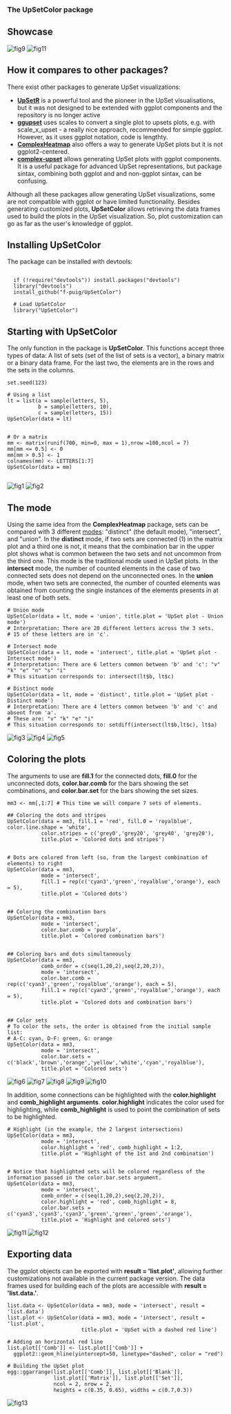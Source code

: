 ### The UpSetColor package

## Showcase
![fig9](figs/fig9.png "fig9")
![fig11](figs/fig11.png "fig11")

## How it compares to other packages?

There exist other packages to generate UpSet visualizations:
* **[UpSetR](https://github.com/cran/UpSetR/blob/master/R/upset.R)** is a powerful tool and the pioneer in the UpSet visualisations, but it was not designed to be extended with ggplot components and the repository is no longer active
* **[ggupset](https://github.com/const-ae/ggupset)** uses scales to convert a single plot to upsets plots, e.g. with scale_x_upset - a really nice approach, recommended for simple ggplot. However, as it uses ggplot notation, code is lengthty.
* **[ComplexHeatmap](https://jokergoo.github.io/ComplexHeatmap-reference/book/upset-plot.html)** also offers a way to generate UpSet plots but it is not ggplot2-centered.
* **[complex-upset](https://github.com/krassowski/complex-upset)** allows generating UpSet plots with ggplot components. It is a useful package for advanced UpSet representations, but package sintax, combining both ggplot and and non-ggplot sintax, can be confusing.

Although all these packages allow generating UpSet visualizations, some are not compatible with ggplot or have limited functionality. Besides generating customized plots, **UpSetColor** allows retrieving the data frames used to build the plots in the UpSet visualization. So, plot customization can go as far as the user's knowledge of ggplot.

## Installing UpSetColor

The package can be installed with devtools:

```{r install}

  if (!require("devtools")) install.packages("devtools")
  library("devtools")
  install_github("f-puig/UpSetColor")
  
  # Load UpSetColor
  library("UpSetColor")

```

## Starting with UpSetColor

The only function in the package is **UpSetColor**. This functions accept three types of data:
A list of sets (set of the list of sets is a vector), a binary matrix or a binary data frame. For the last two, the elements are in the rows and the sets in the columns.

```{r data}
set.seed(123)

# Using a list
lt = list(a = sample(letters, 5),
          b = sample(letters, 10),
          c = sample(letters, 15))
UpSetColor(data = lt)


# Or a matrix
mm <- matrix(runif(700, min=0, max = 1),nrow =100,ncol = 7)
mm[mm <= 0.5] <- 0
mm[mm > 0.5] <- 1
colnames(mm) <- LETTERS[1:7]
UpSetColor(data = mm)


```
![fig1](figs/fig1.png "fig1")
![fig2](figs/fig2.png "fig2")

## The mode

Using the same idea from the **ComplexHeatmap** package, sets can be compared with 3 different [modes](https://jokergoo.github.io/ComplexHeatmap-reference/book/upset-plot.html#upset-mode): "distinct" (the default mode), "intersect", and "union".
In the __distinct__ mode, if two sets are connected (1) in the matrix plot and a third one is not, it means that the combination bar in the upper plot shows what is common between the two sets and not uncommon from the third one. This mode is the traditional mode used in UpSet plots.
In the __intersect__ mode, the number of counted elements in the case of two connected sets does not depend on the unconnected ones.
In the __union__ mode, when two sets are connected, the number of counted elements was obtained from counting the single instances of the elements presents in at least one of both sets.

```{r mode}
# Union mode
UpSetColor(data = lt, mode = 'union', title.plot = 'UpSet plot - Union mode')
# Interpretation: There are 20 different letters across the 3 sets.
# 15 of these letters are in 'c'. 

# Intersect mode
UpSetColor(data = lt, mode = 'intersect', title.plot = 'UpSet plot - Intersect mode')
# Interpretation: There are 6 letters common between 'b' and 'c': "v" "k" "e" "n" "s" "i"
# This situation corresponds to: intersect(lt$b, lt$c)

# Distinct mode
UpSetColor(data = lt, mode = 'distinct', title.plot = 'UpSet plot - Distinct mode')
# Interpretation: There are 4 letters common between 'b' and 'c' and  absent from 'a'.
# These are: "v" "k" "e" "i"
# This situation corresponds to: setdiff(intersect(lt$b,lt$c), lt$a)
```
![fig3](figs/fig3.png "fig3")
![fig4](figs/fig4.png "fig4")
![fig5](figs/fig5.png "fig5")

## Coloring the plots

The arguments to use are **fill.1** for the connected dots, **fill.0** for the unconnected dots, **color.bar.comb** for the bars showing the set combinations, and **color.bar.set** for the bars showing the set sizes.

```{r color}
mm3 <- mm[,1:7] # This time we will compare 7 sets of elements.

## Coloring the dots and stripes
UpSetColor(data = mm3, fill.1 = 'red', fill.0 = 'royalblue', color.line.shape = 'white',
           color.stripes = c('grey0','grey20', 'grey40', 'grey20'),
           title.plot = 'Colored dots and stripes')


# Dots are colored from left (so, from the largest combination of elements) to right
UpSetColor(data = mm3,
           mode = 'intersect',
           fill.1 = rep(c('cyan3','green','royalblue','orange'), each = 5),
           title.plot = 'Colored dots')


## Coloring the combination bars
UpSetColor(data = mm3,
           mode = 'intersect',
           color.bar.comb = 'purple',
           title.plot = 'Colored combination bars')


## Coloring bars and dots simultaneously
UpSetColor(data = mm3,
           comb_order = c(seq(1,20,2),seq(2,20,2)),
           mode = 'intersect',
           color.bar.comb = rep(c('cyan3','green','royalblue','orange'), each = 5),
           fill.1 = rep(c('cyan3','green','royalblue','orange'), each = 5),
           title.plot = 'Colored dots and combination bars')


## Color sets
# To color the sets, the order is obtained from the initial sample list:
# A-C: cyan, D-F: green, G: orange
UpSetColor(data = mm3,
           mode = 'intersect',
           color.bar.sets = c('black','brown','orange','yellow','white','cyan','royalblue'),
           title.plot = 'Colored sets')

```
![fig6](figs/fig6.png "fig6")
![fig7](figs/fig7.png "fig7")
![fig8](figs/fig8.png "fig8")
![fig9](figs/fig9.png "fig9")
![fig10](figs/fig10.png "fig10")

In addition, some connections can be highlighted with the **color.highlight** and **comb_highlight arguments**. **color.highlight** indicates the color used for highlighting, while **comb_highlight** is used to point the combination of sets to be highlighted.

```{r highlight}
# Highlight (in the example, the 2 largest intersections)
UpSetColor(data = mm3,
           mode = 'intersect',
           color.highlight = 'red', comb_highlight = 1:2,
           title.plot = 'Highlight of the 1st and 2nd combination')


# Notice that highlighted sets will be colored regardless of the information passed in the color.bar.sets argument.
UpSetColor(data = mm3,
           mode = 'intersect',
           comb_order = c(seq(1,20,2),seq(2,20,2)),
           color.highlight = 'red', comb_highlight = 8,
           color.bar.sets = c('cyan3','cyan3','cyan3','green','green','green','orange'),
           title.plot = 'Highlight and colored sets')

```
![fig11](figs/fig11.png "fig11")
![fig12](figs/fig12.png "fig12")

## Exporting data

The ggplot objects can be exported with **result = 'list.plot'**, allowing further customizations not available in the current package version.
The data frames used for building each of the plots are accessible with **result = 'list.data.'**. 
```{r output_list}
list.data <- UpSetColor(data = mm3, mode = 'intersect', result = 'list.data')
list.plot <- UpSetColor(data = mm3, mode = 'intersect', result = 'list.plot',
                        title.plot = 'UpSet with a dashed red line')

# Adding an horizontal red line
list.plot[['Comb']] <- list.plot[['Comb']] +
  ggplot2::geom_hline(yintercept=50, linetype="dashed", color = "red")

# Building the UpSet plot
egg::ggarrange(list.plot[['Comb']], list.plot[['Blank']],
               list.plot[['Matrix']], list.plot[['Set']],
               ncol = 2, nrow = 2,
               heights = c(0.35, 0.65), widths = c(0.7,0.3))

```
![fig13](figs/fig13.png "fig13")
 
